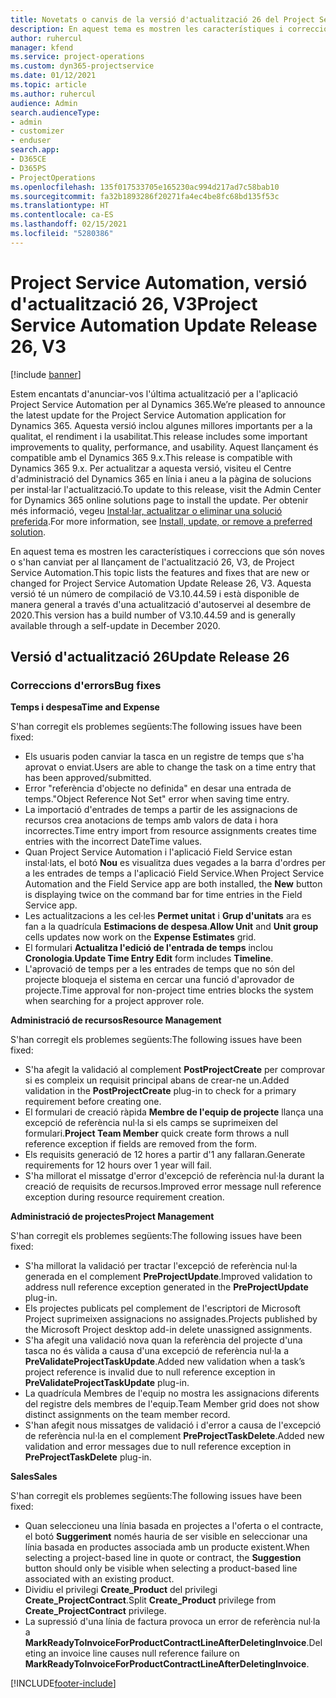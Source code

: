 ```yaml
---
title: Novetats o canvis de la versió d'actualització 26 del Project Service Automation, V3
description: En aquest tema es mostren les característiques i correccions disponibles al Project Service Automation V3, versió d'actualització 26.
author: ruhercul
manager: kfend
ms.service: project-operations
ms.custom: dyn365-projectservice
ms.date: 01/12/2021
ms.topic: article
ms.author: ruhercul
audience: Admin
search.audienceType:
- admin
- customizer
- enduser
search.app:
- D365CE
- D365PS
- ProjectOperations
ms.openlocfilehash: 135f017533705e165230ac994d217ad7c58bab10
ms.sourcegitcommit: fa32b1893286f20271fa4ec4be8fc68bd135f53c
ms.translationtype: HT
ms.contentlocale: ca-ES
ms.lasthandoff: 02/15/2021
ms.locfileid: "5280386"
---
```

# <a name="project-service-automation-update-release-26-v3"></a><span data-ttu-id="e2dff-103">Project Service Automation, versió d'actualització 26, V3</span><span class="sxs-lookup"><span data-stu-id="e2dff-103">Project Service Automation Update Release 26, V3</span></span>

[!include [banner](../includes/psa-now-project-operations.md)]

<span data-ttu-id="e2dff-104">Estem encantats d'anunciar-vos l'última actualització per a l'aplicació Project Service Automation per al Dynamics 365.</span><span class="sxs-lookup"><span data-stu-id="e2dff-104">We’re pleased to announce the latest update for the Project Service Automation application for Dynamics 365.</span></span> <span data-ttu-id="e2dff-105">Aquesta versió inclou algunes millores importants per a la qualitat, el rendiment i la usabilitat.</span><span class="sxs-lookup"><span data-stu-id="e2dff-105">This release includes some important improvements to quality, performance, and usability.</span></span> <span data-ttu-id="e2dff-106">Aquest llançament és compatible amb el Dynamics 365 9.x.</span><span class="sxs-lookup"><span data-stu-id="e2dff-106">This release is compatible with Dynamics 365 9.x.</span></span> <span data-ttu-id="e2dff-107">Per actualitzar a aquesta versió, visiteu el Centre d'administració del Dynamics 365 en línia i aneu a la pàgina de solucions per instal·lar l'actualització.</span><span class="sxs-lookup"><span data-stu-id="e2dff-107">To update to this release, visit the Admin Center for Dynamics 365 online solutions page to install the update.</span></span> <span data-ttu-id="e2dff-108">Per obtenir més informació, vegeu [Instal·lar, actualitzar o eliminar una solució preferida](https://docs.microsoft.com/power-platform/admin/install-remove-preferred-solution).</span><span class="sxs-lookup"><span data-stu-id="e2dff-108">For more information, see [Install, update, or remove a preferred solution](https://docs.microsoft.com/power-platform/admin/install-remove-preferred-solution).</span></span>

<span data-ttu-id="e2dff-109">En aquest tema es mostren les característiques i correccions que són noves o s'han canviat per al llançament de l'actualització 26, V3, de Project Service Automation.</span><span class="sxs-lookup"><span data-stu-id="e2dff-109">This topic lists the features and fixes that are new or changed for Project Service Automation Update Release 26, V3.</span></span> <span data-ttu-id="e2dff-110">Aquesta versió té un número de compilació de V3.10.44.59 i està disponible de manera general a través d'una actualització d'autoservei al desembre de 2020.</span><span class="sxs-lookup"><span data-stu-id="e2dff-110">This version has a build number of V3.10.44.59 and is generally available through a self-update in December 2020.</span></span>

## <a name="update-release-26"></a><span data-ttu-id="e2dff-111">Versió d'actualització 26</span><span class="sxs-lookup"><span data-stu-id="e2dff-111">Update Release 26</span></span>

### <a name="bug-fixes"></a><span data-ttu-id="e2dff-112">Correccions d'errors</span><span class="sxs-lookup"><span data-stu-id="e2dff-112">Bug fixes</span></span>

<span data-ttu-id="e2dff-113">**Temps i despesa**</span><span class="sxs-lookup"><span data-stu-id="e2dff-113">**Time and Expense**</span></span>

<span data-ttu-id="e2dff-114">S'han corregit els problemes següents:</span><span class="sxs-lookup"><span data-stu-id="e2dff-114">The following issues have been fixed:</span></span>

- <span data-ttu-id="e2dff-115">Els usuaris poden canviar la tasca en un registre de temps que s'ha aprovat o enviat.</span><span class="sxs-lookup"><span data-stu-id="e2dff-115">Users are able to change the task on a time entry that has been approved/submitted.</span></span>
- <span data-ttu-id="e2dff-116">Error "referència d'objecte no definida" en desar una entrada de temps.</span><span class="sxs-lookup"><span data-stu-id="e2dff-116">"Object Reference Not Set" error when saving time entry.</span></span>
- <span data-ttu-id="e2dff-117">La importació d'entrades de temps a partir de les assignacions de recursos crea anotacions de temps amb valors de data i hora incorrectes.</span><span class="sxs-lookup"><span data-stu-id="e2dff-117">Time entry import from resource assignments creates time entries with the incorrect DateTime values.</span></span>
- <span data-ttu-id="e2dff-118">Quan Project Service Automation i l'aplicació Field Service estan instal·lats, el botó **Nou** es visualitza dues vegades a la barra d'ordres per a les entrades de temps a l'aplicació Field Service.</span><span class="sxs-lookup"><span data-stu-id="e2dff-118">When Project Service Automation and the Field Service app are both installed, the **New** button is displaying twice on the command bar for time entries in the Field Service app.</span></span>
- <span data-ttu-id="e2dff-119">Les actualitzacions a les cel·les **Permet unitat** i **Grup d'unitats** ara es fan a la quadrícula **Estimacions de despesa**.</span><span class="sxs-lookup"><span data-stu-id="e2dff-119">**Allow Unit** and **Unit group** cells updates now work on the **Expense Estimates** grid.</span></span>
- <span data-ttu-id="e2dff-120">El formulari **Actualitza l'edició de l'entrada de temps** inclou **Cronologia**.</span><span class="sxs-lookup"><span data-stu-id="e2dff-120">**Update Time Entry Edit** form includes **Timeline**.</span></span>
- <span data-ttu-id="e2dff-121">L'aprovació de temps per a les entrades de temps que no són del projecte bloqueja el sistema en cercar una funció d'aprovador de projecte.</span><span class="sxs-lookup"><span data-stu-id="e2dff-121">Time approval for non-project time entries blocks the system when searching for a project approver role.</span></span>

<span data-ttu-id="e2dff-122">**Administració de recursos**</span><span class="sxs-lookup"><span data-stu-id="e2dff-122">**Resource Management**</span></span>

<span data-ttu-id="e2dff-123">S'han corregit els problemes següents:</span><span class="sxs-lookup"><span data-stu-id="e2dff-123">The following issues have been fixed:</span></span>

- <span data-ttu-id="e2dff-124">S'ha afegit la validació al complement **PostProjectCreate** per comprovar si es compleix un requisit principal abans de crear-ne un.</span><span class="sxs-lookup"><span data-stu-id="e2dff-124">Added validation in the **PostProjectCreate** plug-in to check for a primary requirement before creating one.</span></span>
- <span data-ttu-id="e2dff-125">El formulari de creació ràpida **Membre de l'equip de projecte** llança una excepció de referència nul·la si els camps se suprimeixen del formulari.</span><span class="sxs-lookup"><span data-stu-id="e2dff-125">**Project Team Member** quick create form throws a null reference exception if fields are removed from the form.</span></span>
- <span data-ttu-id="e2dff-126">Els requisits generació de 12 hores a partir d'1 any fallaran.</span><span class="sxs-lookup"><span data-stu-id="e2dff-126">Generate requirements for 12 hours over 1 year will fail.</span></span>
- <span data-ttu-id="e2dff-127">S'ha millorat el missatge d'error d'excepció de referència nul·la durant la creació de requisits de recursos.</span><span class="sxs-lookup"><span data-stu-id="e2dff-127">Improved error message null reference exception during resource requirement creation.</span></span>

<span data-ttu-id="e2dff-128">**Administració de projectes**</span><span class="sxs-lookup"><span data-stu-id="e2dff-128">**Project Management**</span></span>

<span data-ttu-id="e2dff-129">S'han corregit els problemes següents:</span><span class="sxs-lookup"><span data-stu-id="e2dff-129">The following issues have been fixed:</span></span>

- <span data-ttu-id="e2dff-130">S'ha millorat la validació per tractar l'excepció de referència nul·la generada en el complement **PreProjectUpdate**.</span><span class="sxs-lookup"><span data-stu-id="e2dff-130">Improved validation to address null reference exception generated in the **PreProjectUpdate** plug-in.</span></span>
- <span data-ttu-id="e2dff-131">Els projectes publicats pel complement de l'escriptori de Microsoft Project suprimeixen assignacions no assignades.</span><span class="sxs-lookup"><span data-stu-id="e2dff-131">Projects published by the Microsoft Project desktop add-in delete unassigned assignments.</span></span>
- <span data-ttu-id="e2dff-132">S'ha afegit una validació nova quan la referència del projecte d'una tasca no és vàlida a causa d'una excepció de referència nul·la a **PreValidateProjectTaskUpdate**.</span><span class="sxs-lookup"><span data-stu-id="e2dff-132">Added new validation when a task’s project reference is invalid due to null reference exception in **PreValidateProjectTaskUpdate** plug-in.</span></span>
- <span data-ttu-id="e2dff-133">La quadrícula Membres de l'equip no mostra les assignacions diferents del registre dels membres de l'equip.</span><span class="sxs-lookup"><span data-stu-id="e2dff-133">Team Member grid does not show distinct assignments on the team member record.</span></span>
- <span data-ttu-id="e2dff-134">S'han afegit nous missatges de validació i d'error a causa de l'excepció de referència nul·la en el complement **PreProjectTaskDelete**.</span><span class="sxs-lookup"><span data-stu-id="e2dff-134">Added new validation and error messages due to null reference exception in **PreProjectTaskDelete** plug-in.</span></span>

<span data-ttu-id="e2dff-135">**Sales**</span><span class="sxs-lookup"><span data-stu-id="e2dff-135">**Sales**</span></span>

<span data-ttu-id="e2dff-136">S'han corregit els problemes següents:</span><span class="sxs-lookup"><span data-stu-id="e2dff-136">The following issues have been fixed:</span></span>

- <span data-ttu-id="e2dff-137">Quan seleccioneu una línia basada en projectes a l'oferta o el contracte, el botó **Suggeriment** només hauria de ser visible en seleccionar una línia basada en productes associada amb un producte existent.</span><span class="sxs-lookup"><span data-stu-id="e2dff-137">When selecting a project-based line in quote or contract, the **Suggestion** button should only be visible when selecting a product-based line associated with an existing product.</span></span>
- <span data-ttu-id="e2dff-138">Dividiu el privilegi **Create_Product** del privilegi **Create_ProjectContract**.</span><span class="sxs-lookup"><span data-stu-id="e2dff-138">Split **Create_Product** privilege from **Create_ProjectContract** privilege.</span></span>
- <span data-ttu-id="e2dff-139">La supressió d'una línia de factura provoca un error de referència nul·la a **MarkReadyToInvoiceForProductContractLineAfterDeletingInvoice**.</span><span class="sxs-lookup"><span data-stu-id="e2dff-139">Deleting an invoice line causes null reference failure on **MarkReadyToInvoiceForProductContractLineAfterDeletingInvoice**.</span></span>


[!INCLUDE[footer-include](../includes/footer-banner.md)]